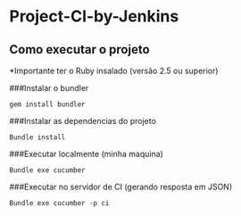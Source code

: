 # Project-CI-by-Jenkins

## Como executar o projeto
*Importante ter o Ruby insalado (versão 2.5 ou superior)

###Instalar o bundler

`gem install bundler`


###Instalar as dependencias do projeto

`Bundle install`


###Executar localmente (minha maquina)

`Bundle exe cucumber`

###Executar no servidor de CI (gerando resposta em JSON)

`Bundle exe cucumber -p ci`
